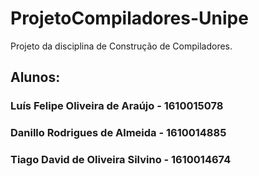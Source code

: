 # ProjetoCompiladores-Unipe
Projeto da disciplina de Construção de Compiladores.


## Alunos:
### Luís Felipe Oliveira de Araújo - 1610015078
### Danillo Rodrigues de Almeida - 1610014885
### Tiago David de Oliveira Silvino - 1610014674
